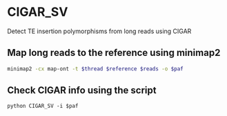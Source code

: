 # CIGAR_SV
Detect TE insertion polymorphisms from long reads using CIGAR

## Map long reads to the reference using minimap2

```bash
minimap2 -cx map-ont -t $thread $reference $reads -o $paf
```
## Check CIGAR info using the script

```
python CIGAR_SV -i $paf
```
